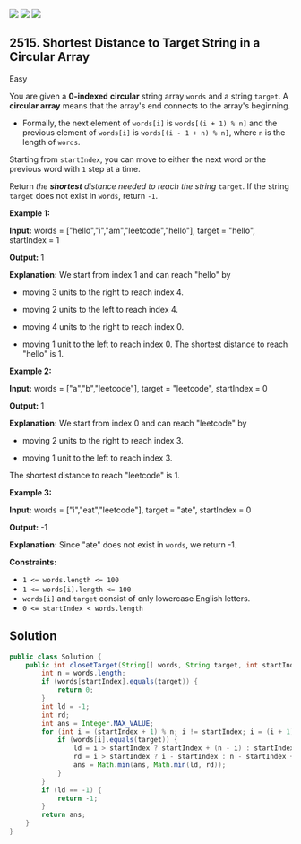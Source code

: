 [![](https://img.shields.io/github/stars/javadev/LeetCode-in-Java?label=Stars&style=flat-square)](https://github.com/javadev/LeetCode-in-Java)
[![](https://img.shields.io/github/forks/javadev/LeetCode-in-Java?label=Fork%20me%20on%20GitHub%20&style=flat-square)](https://github.com/javadev/LeetCode-in-Java/fork)
[![](https://img.shields.io/badge/-LeetCode%20in%20Kotlin-blue?style=flat-square)](https://github.com/javadev/LeetCode-in-Kotlin)

## 2515\. Shortest Distance to Target String in a Circular Array

Easy

You are given a **0-indexed** **circular** string array `words` and a string `target`. A **circular array** means that the array's end connects to the array's beginning.

*   Formally, the next element of `words[i]` is `words[(i + 1) % n]` and the previous element of `words[i]` is `words[(i - 1 + n) % n]`, where `n` is the length of `words`.

Starting from `startIndex`, you can move to either the next word or the previous word with `1` step at a time.

Return _the **shortest** distance needed to reach the string_ `target`. If the string `target` does not exist in `words`, return `-1`.

**Example 1:**

**Input:** words = ["hello","i","am","leetcode","hello"], target = "hello", startIndex = 1

**Output:** 1

**Explanation:** We start from index 1 and can reach "hello" by 

- moving 3 units to the right to reach index 4. 

- moving 2 units to the left to reach index 4. 

- moving 4 units to the right to reach index 0. 

- moving 1 unit to the left to reach index 0. The shortest distance to reach "hello" is 1.

**Example 2:**

**Input:** words = ["a","b","leetcode"], target = "leetcode", startIndex = 0

**Output:** 1

**Explanation:** We start from index 0 and can reach "leetcode" by 

- moving 2 units to the right to reach index 3. 

- moving 1 unit to the left to reach index 3.

The shortest distance to reach "leetcode" is 1.

**Example 3:**

**Input:** words = ["i","eat","leetcode"], target = "ate", startIndex = 0

**Output:** -1

**Explanation:** Since "ate" does not exist in `words`, we return -1.

**Constraints:**

*   `1 <= words.length <= 100`
*   `1 <= words[i].length <= 100`
*   `words[i]` and `target` consist of only lowercase English letters.
*   `0 <= startIndex < words.length`

## Solution

```java
public class Solution {
    public int closetTarget(String[] words, String target, int startIndex) {
        int n = words.length;
        if (words[startIndex].equals(target)) {
            return 0;
        }
        int ld = -1;
        int rd;
        int ans = Integer.MAX_VALUE;
        for (int i = (startIndex + 1) % n; i != startIndex; i = (i + 1) % n) {
            if (words[i].equals(target)) {
                ld = i > startIndex ? startIndex + (n - i) : startIndex - i;
                rd = i > startIndex ? i - startIndex : n - startIndex + i;
                ans = Math.min(ans, Math.min(ld, rd));
            }
        }
        if (ld == -1) {
            return -1;
        }
        return ans;
    }
}
```